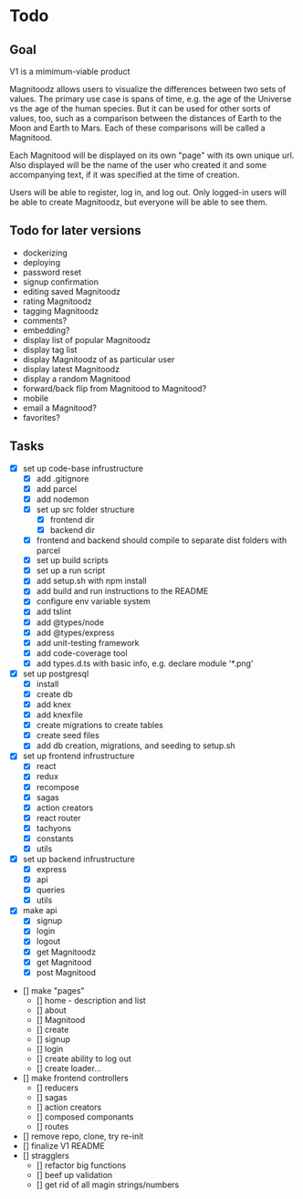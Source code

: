 # Todo

## Goal

V1 is a mimimum-viable product

Magnitoodz allows users to visualize the differences between two sets of values. The primary use case is spans of time, e.g. the age of the Universe vs the age of the human species. But it can be used for other sorts of values, too, such as a comparison between the distances of Earth to the Moon and Earth to Mars. Each of these comparisons will be called a Magnitood.

Each Magnitood will be displayed on its own "page" with its own unique url. Also displayed will be the name of the user who created it and some accompanying text, if it was specified at the time of creation.

Users will be able to register, log in, and log out. Only logged-in users will be able to create Magnitoodz, but everyone will be able to see them.

## Todo for later versions

- dockerizing
- deploying
- password reset
- signup confirmation
- editing saved Magnitoodz
- rating Magnitoodz
- tagging Magnitoodz
- comments?
- embedding?
- display list of popular Magnitoodz
- display tag list
- display Magnitoodz of as particular user
- display latest Magnitoodz
- display a random Magnitood
- forward/back flip from Magnitood to Magnitood?
- mobile
- email a Magnitood?
- favorites?

## Tasks

* [x] set up code-base infrustructure
    * [x] add .gitignore
    * [x] add parcel
    * [x] add nodemon
    * [x] set up src folder structure
        * [x] frontend dir
        * [x] backend dir
    * [x] frontend and backend should compile to separate dist folders with parcel
    * [x] set up build scripts
    * [x] set up a run script
    * [x] add setup.sh with npm install
    * [x] add build and run instructions to the README
    * [x] configure env variable system
    * [x] add tslint
    * [x] add @types/node
    * [x] add @types/express
    * [x] add unit-testing framework
    * [x] add code-coverage tool
    * [x] add types.d.ts with basic info, e.g. declare module '*.png'
* [x] set up postgresql
    * [x] install
    * [x] create db
    * [x] add knex
    * [x] add knexfile
    * [x] create migrations to create tables
    * [x] create seed files
    * [x] add db creation, migrations, and seeding to setup.sh
* [x] set up frontend infrustructure
    * [x] react
    * [x] redux
    * [x] recompose
    * [x] sagas
    * [x] action creators
    * [x] react router
    * [x] tachyons
    * [x] constants
    * [x] utils
* [x] set up backend infrustructure
    * [x] express
    * [x] api
    * [x] queries
    * [x] utils
* [x] make api
    * [x] signup
    * [x] login
    * [x] logout
    * [x] get Magnitoodz
    * [x] get Magnitood
    * [x] post Magnitood
* [] make "pages"
    * [] home - description and list
    * [] about
    * [] Magnitood
    * [] create
    * [] signup
    * [] login
    * [] create ability to log out
    * [] create loader...
* [] make frontend controllers
    * [] reducers
    * [] sagas
    * [] action creators
    * [] composed componants
    * [] routes
* [] remove repo, clone, try re-init
* [] finalize V1 README
* [] stragglers
    * [] refactor big functions
    * [] beef up validation
    * [] get rid of all magin strings/numbers

